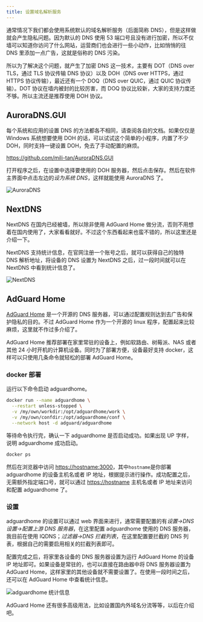 ```yaml
---
title: 设置域名解析服务
---
```


通常情况下我们都会使用系统默认的域名解析服务（后面简称 DNS），但是这样做就会产生隐私问题。因为默认的 DNS 使用 53 端口号且没有进行加密，所以不仅墙可以知道你访问了什么网站，运营商们也会进行一些小动作，比如悄悄的往 DNS 里添加一点广告，这就是俗称的 DNS 污染。

所以为了解决这个问题，就产生了加密 DNS 这一技术，主要有 DOT（DNS over TLS，通过 TLS 协议传输 DNS 协议）以及 DOH（DNS over HTTPS，通过 HTTPS 协议传输），最近还有一个 DOQ（DNS over QUIC，通过 QUIC 协议传输）。DOT 协议在墙内被封的比较厉害，而 DOQ 协议比较新，大家的支持力度还不够。所以主流还是推荐使用 DOH 协议。

## AuroraDNS.GUI

每个系统和应用的设置 DNS 的方法都各不相同，请查阅各自的文档。如果仅仅是 Windows 系统想要使用 DOH 的话，可以试试这个简单的小程序，内置了不少 DOH，同时支持一键设置 DOH，免去了手动配置的麻烦。

<https://github.com/mili-tan/AuroraDNS.GUI>

打开程序之后，在设置中选择要使用的 DOH 服务器，然后点击保存。然后在软件主界面中点击左边的*设为系统 DNS*，这样就能使用 AuroraDNS 了。

![AuroraDNS](../../../assets/image/AuroraDNS.avif)

## NextDNS

NextDNS 在国内已经被墙，所以除非使用 AdGuard Home 做分流，否则不用想着在国内使用了，大家看看就好。不过这个东西看起来也蛮不错的，所以这里还是介绍一下。

NextDNS 支持统计信息，在官网注册一个账号之后，就可以获得自己的独特 DNS 解析地址，将设备的 DNS 设置为 NextDNS 之后，过一段时间就可以在 NextDNS 中看到统计信息了。

![NextDNS](../../../assets/image/nextdns.avif)

## AdGuard Home

[AdGuard Home](https://github.com/AdguardTeam/AdGuardHome) 是一个开源的 DNS 服务器，可以通过配置规则达到去广告和保护隐私的目的。不过 AdGuard Home 作为一个开源的 linux 程序，配置起来比较麻烦，这里就不作过多介绍了。

AdGuard Home 推荐部署在家里常驻的设备上，例如软路由、树莓派、NAS 或者其他 24 小时开机的计算机设备。同时为了部署方便，设备最好支持 docker，这样可以只使用几条命令就轻松的部署 AdGuard Home。

### docker 部署

运行以下命令启动 adguardhome。

```sh
docker run --name adguardhome \
  --restart unless-stopped \
  -v /my/own/workdir:/opt/adguardhome/work \
  -v /my/own/confdir:/opt/adguardhome/conf \
  --network host -d adguard/adguardhome
```

等待命令执行完，确认一下 adguardhome 是否启动成功。如果出现 UP 字样，说明 adguardhome 成功启动。

```sh
docker ps
```

然后在浏览器中访问 <https://hostname:3000>，其中`hostname`是你部署 adguardhome 的设备主机名或者 IP 地址，根据提示进行操作。成功配置之后，无需额外指定端口号，就可以通过 <https://hostname> 主机名或者 IP 地址来访问和配置 adguardhome 了。

### 设置

adguardhome 的设置可以通过 web 界面来进行，通常需要配置的有*设置->DNS 设置->配置上游 DNS 服务器*，在这里配置 adguardhome 使用的 DNS 服务器，我目前在使用 IQDNS；_过滤器->DNS 拦截列表_，在这里配置要拦截的 DNS 列表，根据自己的需要启用相关的拦截列表即可。

配置完成之后，将家里各设备的 DNS 服务器设置为运行 AdGuard Home 的设备 IP 地址即可。如果设备是常驻的，也可以直接在路由器中将 DNS 服务器设置为 AdGuard Home，这样家里的其他设备就不需要设置了。在使用一段时间之后，还可以在 AdGuard Home 中查看统计信息。

![adguardhome 统计信息](../../../assets/image/adguardhome-stats.avif)

AdGuard Home 还有很多高级用法，比如设置国内外域名分流等等，以后在介绍吧。
